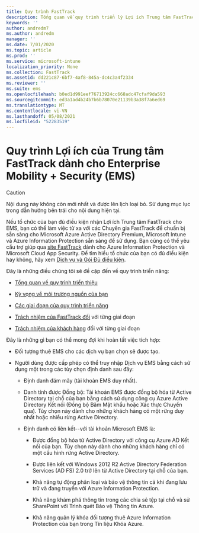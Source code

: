 ```yaml
---
title: Quy trình FastTrack
description: Tổng quan về quy trình triển lý Lợi ích Trung tâm FastTrack
keywords: ''
author: andredm7
ms.author: andredm
manager: ''
ms.date: 7/01/2020
ms.topic: article
ms.prod: ''
ms.service: microsoft-intune
localization_priority: None
ms.collection: FastTrack
ms.assetid: dd221c87-6bf7-4af8-845a-dc4c3a4f2334
ms.reviewer: ''
ms.suite: ems
ms.openlocfilehash: b0ed1d991eef76713924cc668adc47cfaf9da593
ms.sourcegitcommit: ed3a1ad4b24b7b6b78070e21139b3a38f7a6ed69
ms.translationtype: MT
ms.contentlocale: vi-VN
ms.lasthandoff: 05/08/2021
ms.locfileid: "52283519"
---
```

# <a name="fasttrack-center-benefit-process-for-enterprise-mobility--security-ems"></a>Quy trình Lợi ích của Trung tâm FastTrack dành cho Enterprise Mobility + Security (EMS)

> [!CAUTION]
> Nội dung này không còn mới nhất và được lên lịch loại bỏ. Sử dụng mục lục trong dẫn hướng bên trái cho nội dung hiện tại.

Nếu tổ chức của bạn đủ điều kiện nhận Lợi ích Trung tâm FastTrack cho EMS, bạn có thể làm việc từ xa với các Chuyên gia FastTrack để chuẩn bị sẵn sàng cho Microsoft Azure Active Directory Premium, Microsoft Intune và Azure Information Protection sẵn sàng để sử dụng. Bạn cũng có thể yêu cầu trợ giúp qua [site FastTrack](https://www.microsoft.com/fasttrack/microsoft-365/ems) dành cho Azure Information Protection và Microsoft Cloud App Security. Để tìm hiểu tổ chức của bạn có đủ điều kiện hay không, hãy xem [Dịch vụ và Gói Đủ điều kiện](M365-eligible-services-and-plans.md).


Đây là những điều chúng tôi sẽ đề cập đến về quy trình triển năng:

-   [Tổng quan về quy trình triển thiệu](EMS-fasttrack-benefit-overview.md)

-   [Kỳ vọng về môi trường nguồn của bạn](EMS-source-environment-expectations.md)

-   [Các giai đoạn của quy trình triển năng](EMS-onboarding-phases.md)

-   [Trách nhiệm của FastTrack đối](EMS-fasttrack-responsibilities.md) với từng giai đoạn

-   [Trách nhiệm của khách hàng](EMS-your-responsibilities.md) đối với từng giai đoạn

Đây là những gì bạn có thể mong đợi khi hoàn tất việc tích hợp:

-   Đối tượng thuê EMS cho các dịch vụ bạn chọn sẽ được tạo.

-   Người dùng được cấp phép có thể truy nhập Dịch vụ EMS bằng cách sử dụng một trong các tùy chọn định danh sau đây:

    -   Định danh đám mây (tài khoản EMS duy nhất).

    -   Danh tính được Đồng bộ: Tài khoản EMS được đồng bộ hóa từ Active Directory tại chỗ của bạn bằng cách sử dụng công cụ Azure Active Directory Kết nối (Đồng bộ Băm Mật khẩu hoặc Xác thực Chuyển qua). Tùy chọn này dành cho những khách hàng có một rừng duy nhất hoặc nhiều rừng Active Directory.

    -   Định danh có liên kết--với tài khoản Microsoft EMS là:

        -   Được đồng bộ hóa từ Active Directory với công cụ Azure AD Kết nối của bạn. Tùy chọn này dành cho những khách hàng chỉ có một cấu hình rừng Active Directory.

        -   Được liên kết với Windows 2012 R2 Active Directory Federation Services (AD FS) 2.0 trở lên từ Active Directory tại chỗ của bạn.

        -   Khả năng tự động phân loại và bảo vệ thông tin cả khi đang lưu trữ và đang truyền với Azure Information Protection. 

        -   Khả năng khám phá thông tin trong các chia sẻ tệp tại chỗ và sử SharePoint với Trình quét Bảo vệ Thông tin Azure. 

        -   Khả năng quản lý khóa đối tượng thuê Azure Information Protection của bạn trong Tín liệu Khóa Azure. 

